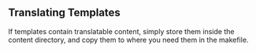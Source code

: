 ## Translating Templates

If templates contain translatable content, simply store them inside the content directory, and copy them to where you need them in the makefile.